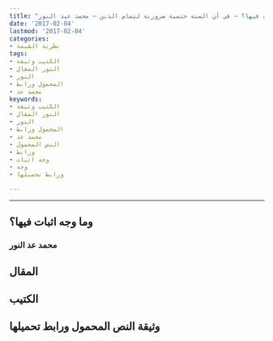 ```yaml
---
title: "ما معنى تاريخية السنة؟ وماوجه الثبات فيها؟ – في أن السنة حتمية ضرورية لتمام الدين – محمد عبد النور"
date: '2017-02-04'
lastmod: '2017-02-04'
categories:
- نظرية القيمة
tags:
- الكتيب وثيقة
- النور المقال
- النور
- المحمول ورابط
- محمد عد
keywords:
- الكتيب وثيقة
- النور المقال
- النور
- المحمول ورابط
- محمد عد
- النص المحمول
- ورابط
- وجه اثبات
- وجه
- ورابط تحميلها

---
```

****

## **وما وجه اثبات فيها؟**

### محمد عد النور

## المقال

## الكتيب

## وثيقة النص المحمول ورابط تحميلها

###